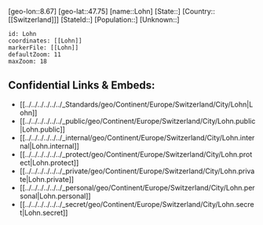 ﻿---
location: [47.75,8.67]
mapzoom: [7,12] 
mapmarker: city 
type: City
tags:
- geo/City


SpocWebEntityId: 32072
isDeleted: false
confidential: public

---
[geo-lon::8.67]
[geo-lat::47.75]
[name::Lohn]
[State::]
[Country::[[Switzerland]]]
[StateId::]
[Population::]
[Unknown::]


```leaflet
id: Lohn
coordinates: [[Lohn]]
markerFile: [[Lohn]]
defaultZoom: 11 
maxZoom: 18
```


## Confidential Links & Embeds: 
- [[../../../../../../_Standards/geo/Continent/Europe/Switzerland/City/Lohn|Lohn]] 
- [[../../../../../../_public/geo/Continent/Europe/Switzerland/City/Lohn.public|Lohn.public]] 
- [[../../../../../../_internal/geo/Continent/Europe/Switzerland/City/Lohn.internal|Lohn.internal]] 
- [[../../../../../../_protect/geo/Continent/Europe/Switzerland/City/Lohn.protect|Lohn.protect]] 
- [[../../../../../../_private/geo/Continent/Europe/Switzerland/City/Lohn.private|Lohn.private]] 
- [[../../../../../../_personal/geo/Continent/Europe/Switzerland/City/Lohn.personal|Lohn.personal]] 
- [[../../../../../../_secret/geo/Continent/Europe/Switzerland/City/Lohn.secret|Lohn.secret]] 
